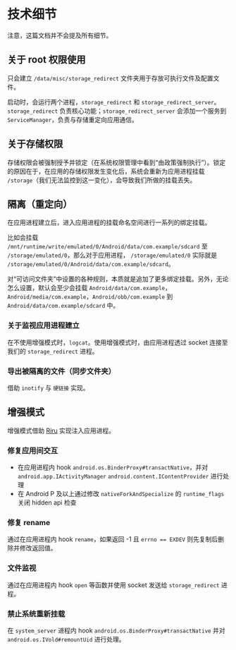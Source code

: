 # 技术细节

注意，这篇文档并不会提及所有细节。

## 关于 root 权限使用

只会建立 `/data/misc/storage_redirect` 文件夹用于存放可执行文件及配置文件。

启动时，会运行两个进程，`storage_redirect` 和 `storage_redirect_server`。`storage_redirect` 负责核心功能；`storage_redirect_server` 会添加一个服务到 `ServiceManager`，负责与存储重定向应用通信。

## 关于存储权限

存储权限会被强制授予并锁定（在系统权限管理中看到“由政策强制执行”）。锁定的原因在于，在应用的存储权限发生变化后，系统会重新为应用进程挂载 `/storage`（我们无法监控到这一变化），会导致我们所做的挂载丢失。

## 隔离（重定向）

在应用进程建立后，进入应用进程的挂载命名空间进行一系列的绑定挂载。

比如会挂载 `/mnt/runtime/write/emulated/0/Android/data/com.example/sdcard` 至 `/storage/emulated/0`，那么对于应用进程， `/storage/emulated/0` 实际就是 `/storage/emulated/0/Android/data/com.example/sdcard`。

对“可访问文件夹”中设置的各种规则，本质就是追加了更多绑定挂载。另外，无论怎么设置，默认会至少会挂载 `Android/data/com.example`，`Android/media/com.example`，`Android/obb/com.example` 到 `Android/data/com.example/sdcard` 中。

### 关于监视应用进程建立

在不使用增强模式时，`logcat`。使用增强模式时，由应用进程透过 socket 连接至我们的 `storage_redirect` 进程。

### 导出被隔离的文件（同步文件夹）

借助 `inotify` 与 `硬链接` 实现。

## 增强模式

增强模式借助 [Riru](https://github.com/RikkaApps/Riru) 实现注入应用进程。

### 修复应用间交互

* 在应用进程内 hook `android.os.BinderProxy#transactNative`，并对 `android.app.IActivityManager` `android.content.IContentProvider` 进行处理
* 在 Android P 及以上通过修改 `nativeForkAndSpecialize` 的 `runtime_flags` 关闭 hidden api 检查

### 修复 rename

通过在应用进程内 hook `rename`，如果返回 -1 且 `errno == EXDEV` 则先复制后删除并修改返回值。

### 文件监视

通过在应用进程内 hook `open` 等函数并使用 socket 发送给 `storage_redirect` 进程。

### 禁止系统重新挂载 <Badge text="v21+"/>

在 `system_server` 进程内 hook `android.os.BinderProxy#transactNative` 并对 `android.os.IVold#remountUid` 进行处理。